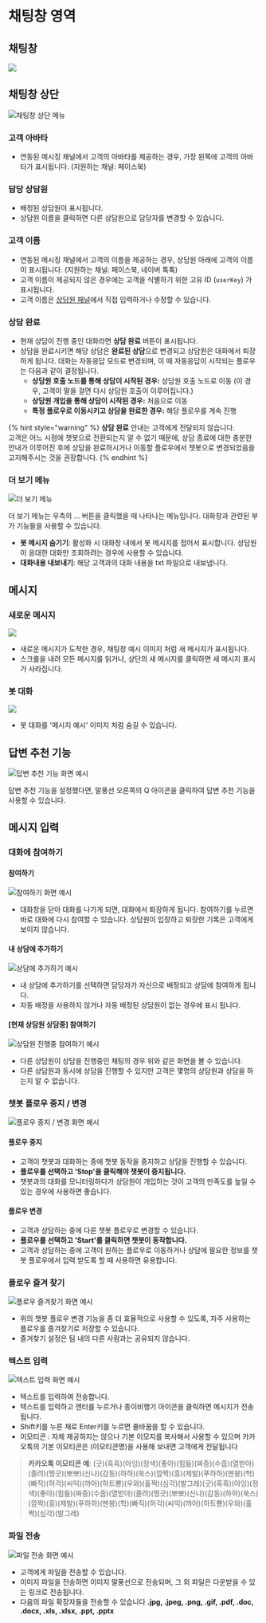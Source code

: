 # 채팅창 영역

## 채팅창 <a id="chat-window"></a>

![](../../.gitbook/assets/openbeta_chat_%20%287%29.png)

## 채팅창 상단 <a id="chat-window-top"></a>

![&#xCC44;&#xD305;&#xCC3D; &#xC0C1;&#xB2E8; &#xBA54;&#xB274;](../../.gitbook/assets/2018-12-05-4.48.41.png)

### 고객 아바타 <a id="enduser-avater"></a>

* 연동된 메시징 채널에서 고객의 아바타를 제공하는 경우, 가장 왼쪽에 고객의 아바타가 표시됩니다. \(지원하는 채널: 페이스북\)

### 담당 상담원 <a id="assigned-agent"></a>

* 배정된 상담원이 표시됩니다.
* 상담원 이름을 클릭하면 다른 상담원으로 담당자를 변경할 수 있습니다.

###  고객 이름 <a id="enduser-display-name"></a>

* 연동된 메시징 채널에서 고객의 이름을 제공하는 경우, 상담원 아래에 고객의 이름이 표시됩니다. \(지원하는 채널: 페이스북, 네이버 톡톡\)
* 고객 이름이 제공되지 않은 경우에는 고객을 식별하기 위한 고유 ID \(`userKey`\) 가 표시됩니다.
* 고객 이름은 [상담원 패널](chat-panel.md#customer-info)에서 직접 입력하거나 수정할 수 있습니다.

### 상담 완료 <a id="close"></a>

* 현재 상담이 진행 중인 대화라면 **상담 완료** 버튼이 표시됩니다.
* 상담을 완료시키면 해당 상담은 **완료된 상담**으로 변경되고 상담원은 대화에서 퇴장하게 됩니다. 대화는 자동응답 모드로 변경되며, 이 때 자동응답이 시작되는 플로우는 다음과 같이 결정됩니다.
  * **상담원 호출 노드를 통해 상담이 시작된 경우:** 상담원 호출 노드로 이동  \(이 경우, 고객이 말을 걸면 다시 상담원 호출이 이루어집니다.\)
  * **상담원 개입을 통해 상담이 시작된 경우:** 처음으로 이동
  * **특정 플로우로 이동시키고 상담을 완료한 경우:** 해당 플로우를 계속 진행

{% hint style="warning" %}
**상담 완료** 안내는 고객에게 전달되지 않습니다.  
고객은 어느 시점에 챗봇으로 전환되는지 알 수 없기 때문에, 상담 종료에 대한 충분한 안내가 이루어진 후에 상담을 완료하시거나 이동할 플로우에서 챗봇으로 변경되었음을 고지해주시는 것을 권장합니다.
{% endhint %}

### 더 보기 메뉴

![&#xB354; &#xBCF4;&#xAE30; &#xBA54;&#xB274;](../../.gitbook/assets/2018-12-05-4.58.19.png)

더 보기 메뉴는 우측의 ... 버튼을 클릭했을 때 나타나는 메뉴입니다. 대화창과 관련된 부가 기능들을 사용할 수 있습니다.

* **봇 메시지 숨기기**: 활성화 시 대화창 내에서 봇 메시지를 접어서 표시합니다. 상담원이 응대한 대화만 조회하려는 경우에 사용할 수 있습니다.
* **대화내용 내보내기**: 해당 고객과의 대화 내용을 txt 파일으로 내보냅니다. 

## 메시지 <a id="message"></a>

### 새로운 메시지 <a id="new-message"></a>

![](../../.gitbook/assets/openbeta_chat_.png)

* 새로운 메시지가 도착한 경우, 채팅창 예시 이미지 처럼 새 메시지가 표시됩니다.
* 스크롤을 내려 모든 메시지를 읽거나, 상단의 새 메시지를 클릭하면 새 메시지 표시가 사라집니다.

### 봇 대화 <a id="bot-conversation"></a>

![](../../.gitbook/assets/openbeta_chat_%20%2814%29.png)

* 봇 대화를 '메시지 예시' 이미지 처럼 숨길 수 있습니다.

## 답변 추천 기능 <a id="recommended-answer"></a>

![&#xB2F5;&#xBCC0; &#xCD94;&#xCC9C; &#xAE30;&#xB2A5; &#xD654;&#xBA74; &#xC608;&#xC2DC;](../../.gitbook/assets/openbeta_chat_%20%284%29.png)

답변 추천 기능을 설정했다면, 말풍선 오른쪽의 Q 아이콘을 클릭하여 답변 추천 기능을 사용할 수 있습니다.

## 메시지 입력 <a id="message-input"></a>

### 대화에 참여하기 <a id="join-chat"></a>

#### 참여하기 <a id="join"></a>

![&#xCC38;&#xC5EC;&#xD558;&#xAE30; &#xD654;&#xBA74; &#xC608;&#xC2DC;](../../.gitbook/assets/_.png)

* 대화창을 닫아 대화를 나가게 되면, 대화에서 퇴장하게 됩니다. 참여하기를 누르면 바로 대화에 다시 참여할 수 있습니다. 상담원이 입장하고 퇴장한 기록은 고객에게 보이지 않습니다.

#### 내 상담에 추가하기 <a id="add-conversation"></a>

![&#xC0C1;&#xB2F4;&#xC5D0; &#xCD94;&#xAC00;&#xD558;&#xAE30; &#xC608;&#xC2DC;](../../.gitbook/assets/_-_.png)

* 내 상담에 추가하기를 선택하면 담당자가 자신으로 배정되고 상담에 참여하게 됩니다.
* 자동 배정을 사용하지 않거나 자동 배정된 상담원이 없는 경우에 표시 됩니다.

#### \[현재 상담원 상담중\] 참여하기 <a id="join-other"></a>

![&#xC0C1;&#xB2F4;&#xC6D0; &#xC9C4;&#xD589;&#xC911; &#xCC38;&#xC5EC;&#xD558;&#xAE30; &#xC608;&#xC2DC;](../../.gitbook/assets/_-_%20%281%29.png)

* 다른 상담원이 상담을 진행중인 채팅의 경우 위와 같은 화면을 볼 수 있습니다.
* 다른 상담원과 동시에 상담을 진행할 수 있지만 고객은 몇명의 상담원과 상담을 하는지 알 수 없습니다.

### 챗봇 플로우 중지 / 변경 <a id="flow-start-stop"></a>

![&#xD50C;&#xB85C;&#xC6B0; &#xC911;&#xC9C0; / &#xBCC0;&#xACBD; &#xD654;&#xBA74; &#xC608;&#xC2DC;](../../.gitbook/assets/openbeta_chat_%20%2810%29.png)

#### 플로우 중지 <a id="stop-flow"></a>

* 고객이 챗봇과 대화하는 중에 챗봇 동작을 중지하고 상담을 진행할 수 있습니다.
* **플로우를 선택하고 'Stop'을 클릭해야 챗봇이 중지됩니다.**
* 챗봇과의 대화를 모니터링하다가 상담원이 개입하는 것이 고객의 만족도를 높일 수 있는 경우에 사용하면 좋습니다.

#### 플로우 변경 <a id="flow-change"></a>

* 고객과 상담하는 중에 다른 챗봇 플로우로 변경할 수 있습니다.
* **플로우를 선택하고 'Start'를 클릭하면 챗봇이 동작합니다.**
* 고객과 상담하는 중에 고객이 원하는 플로우로 이동하거나 상담에 필요한 정보를 챗봇 플로우에서 입력 받도록 할 때 사용하면 유용합니다.

### 플로우 즐겨 찾기 <a id="favorite-flow"></a>

![&#xD50C;&#xB85C;&#xC6B0; &#xC990;&#xACA8;&#xCC3E;&#xAE30; &#xD654;&#xBA74; &#xC608;&#xC2DC;](../../.gitbook/assets/openbeta_chat_-_%20%281%29.png)

* 위의 챗봇 플로우 변경 기능을 좀 더 효율적으로 사용할 수 있도록, 자주 사용하는 플로우를 즐겨찾기로 저장할 수 있습니다.
* 즐겨찾기 설정은 팀 내의 다른 사람과는 공유되지 않습니다.

### 텍스트 입력 <a id="text-input"></a>

![&#xD14D;&#xC2A4;&#xD2B8; &#xC785;&#xB825; &#xD654;&#xBA74; &#xC608;&#xC2DC;](../../.gitbook/assets/openbeta_chat_%20%282%29.png)

* 텍스트를 입력하여 전송합니다.
* 텍스트를 입력하고 엔터를 누르거나 종이비행기 아이콘을 클릭하면 메시지가 전송됩니다.
* Shift키를 누른 채로 Enter키를 누르면 줄바꿈을 할 수 있습니다.
* 이모티콘 : 자체 제공하지는 않으나 기본 이모지를 복사해서 사용할 수 있으며 카카오톡의 기본 이모티콘은 \(이모티콘명\)을 사용해 보내면 고객에게 전달됩니다

> **카카오톡 이모티콘 예**: \(굿\)\(흑흑\)\(아잉\)\(정색\)\(좋아\)\(힘듦\)\(짜증\)\(수줍\)\(열받아\)\(졸려\)\(찡긋\)\(뽀뽀\)\(신나\)\(감동\)\(하하\)\(쑥스\)\(깜짝\)\(흥\)\(제발\)\(푸하하\)\(멘붕\)\(헉\)\(빠직\)\(허걱\)\(씨익\)\(꺄아\)\(하트뿅\)\(우와\)\(훌쩍\)\(심각\)\(발그레\)\(굿\)\(흑흑\)\(아잉\)\(정색\)\(좋아\)\(힘듦\)\(짜증\)\(수줍\)\(열받아\)\(졸려\)\(찡긋\)\(뽀뽀\)\(신나\)\(감동\)\(하하\)\(쑥스\)\(깜짝\)\(흥\)\(제발\)\(푸하하\)\(멘붕\)\(헉\)\(빠직\)\(허걱\)\(씨익\)\(꺄아\)\(하트뿅\)\(우와\)\(훌쩍\)\(심각\)\(발그레\)

### 파일 전송 <a id="send-file"></a>

![&#xD30C;&#xC77C; &#xC804;&#xC1A1; &#xD654;&#xBA74; &#xC608;&#xC2DC;](../../.gitbook/assets/openbeta_chat_%20%2811%29.png)

* 고객에게 파일을 전송할 수 있습니다.
* 이미지 파일을 전송하면 이미지 말풍선으로 전송되며, 그 외 파일은 다운받을 수 있는 링크로 전송됩니다.
* 다음의 파일 확장자들을 전송할 수 있습니다 **.jpg, .jpeg, .png, .gif, .pdf, .doc, .docx, .xls, .xlsx, .ppt, .pptx**


